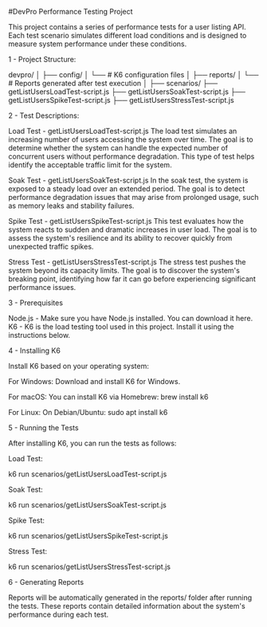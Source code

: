 #DevPro Performance Testing Project

This project contains a series of performance tests for a user listing API. Each test scenario simulates different load conditions and is designed to measure system performance under these conditions.

1 - Project Structure:

devpro/
│
├── config/
│   └── # K6 configuration files
│
├── reports/
│   └── # Reports generated after test execution
│
├── scenarios/
    ├── getListUsersLoadTest-script.js
    ├── getListUsersSoakTest-script.js
    ├── getListUsersSpikeTest-script.js
    ├── getListUsersStressTest-script.js

2 - Test Descriptions:

Load Test - getListUsersLoadTest-script.js
The load test simulates an increasing number of users accessing the system over time. The goal is to determine whether the system can handle the expected number of concurrent users without performance degradation. This type of test helps identify the acceptable traffic limit for the system.

Soak Test - getListUsersSoakTest-script.js
In the soak test, the system is exposed to a steady load over an extended period. The goal is to detect performance degradation issues that may arise from prolonged usage, such as memory leaks and stability failures.

Spike Test - getListUsersSpikeTest-script.js
This test evaluates how the system reacts to sudden and dramatic increases in user load. The goal is to assess the system's resilience and its ability to recover quickly from unexpected traffic spikes.

Stress Test - getListUsersStressTest-script.js
The stress test pushes the system beyond its capacity limits. The goal is to discover the system's breaking point, identifying how far it can go before experiencing significant performance issues.

3 - Prerequisites

Node.js - Make sure you have Node.js installed. You can download it here.
K6 - K6 is the load testing tool used in this project. Install it using the instructions below.


4 - Installing K6

Install K6 based on your operating system:

For Windows:
Download and install K6 for Windows.

For macOS:
You can install K6 via Homebrew:
brew install k6

For Linux:
On Debian/Ubuntu:
sudo apt install k6


5 - Running the Tests

After installing K6, you can run the tests as follows:

Load Test:


k6 run scenarios/getListUsersLoadTest-script.js

Soak Test:

k6 run scenarios/getListUsersSoakTest-script.js

Spike Test:

k6 run scenarios/getListUsersSpikeTest-script.js

Stress Test:

k6 run scenarios/getListUsersStressTest-script.js


6 - Generating Reports

Reports will be automatically generated in the reports/ folder after running the tests. These reports contain detailed information about the system's performance during each test.

